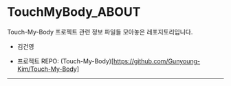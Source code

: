 # TouchMyBody_ABOUT

Touch-My-Body 프로젝트 관련 정보 파일들 모아놓은 레포지토리입니다.

- 김건영

- 프로젝트 REPO: (Touch-My-Body)[https://github.com/Gunyoung-Kim/Touch-My-Body]

---
